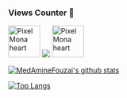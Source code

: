### Views Counter 👀 

<p float="left">
  <img src="https://github.githubassets.com/images/modules/site/sponsors/pixel-mona-heart.gif" alt="Pixel Mona heart" width="64" height="64">
 <img src="http://profile-counter.glitch.me/MedAmineFouzai/count.svg" />
   <img src="https://user-images.githubusercontent.com/274624/98246874-2e18a800-1f73-11eb-8583-f2c1f7d293f0.gif" alt="Pixel Mona heart" width="64" height="64">

</p>


<p float="left">
 
[![MedAmineFouzai's github stats](https://github-readme-stats.vercel.app/api?username=MedAmineFouzai&show_icons=true&theme=dark  )](https://github.com/MedAmineFouzai)

[![Top Langs](https://github-readme-stats.vercel.app/api/top-langs/?username=MedAmineFouzai&layout=compact&show_icons=true&theme=dark )](https://github.com/anuraghazra/github-readme-stats)



</p>

